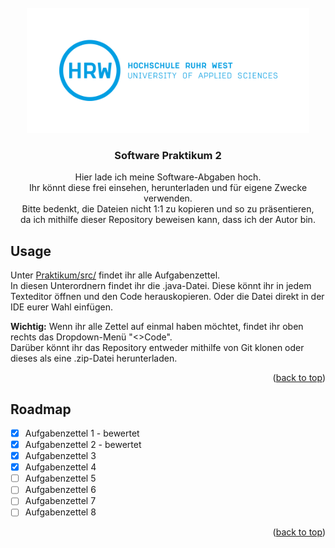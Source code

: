 <!-- PROJECT LOGO -->
<br />
<div align="center">
  <a href="https://www.hochschule-ruhr-west.de/">
    <img src="images/hrw_logo.png" alt="Logo" width=auto height="200">
  </a>

<h3 align="center">Software Praktikum 2</h3>

  <p align="center">
    Hier lade ich meine Software-Abgaben hoch.<br>
    Ihr könnt diese frei einsehen, herunterladen und für eigene Zwecke verwenden.<br>
    Bitte bedenkt, die Dateien nicht 1:1 zu kopieren und so zu präsentieren,  <br>
    da ich mithilfe dieser Repository beweisen kann, dass ich der Autor bin.
  </p>
</div>

<!-- USAGE EXAMPLES -->
## Usage

Unter [Praktikum/src/](https://github.com/JavaBoii/Praktikum/tree/master/src) findet ihr alle Aufgabenzettel.<br>
In diesen Unterordnern findet ihr die .java-Datei. Diese könnt ihr in jedem Texteditor öffnen und den Code herauskopieren.
Oder die Datei direkt in der IDE eurer Wahl einfügen.<br>

<b>Wichtig:</b> Wenn ihr alle Zettel auf einmal haben möchtet, findet ihr oben rechts das Dropdown-Menü "<>Code".<br>
Darüber könnt ihr das Repository entweder mithilfe von Git klonen oder dieses als eine .zip-Datei herunterladen.

<p align="right">(<a href="#readme-top">back to top</a>)</p>



<!-- ROADMAP -->
## Roadmap

- [x] Aufgabenzettel 1 - bewertet
- [x] Aufgabenzettel 2 - bewertet
- [x] Aufgabenzettel 3
- [x] Aufgabenzettel 4
- [ ] Aufgabenzettel 5
- [ ] Aufgabenzettel 6
- [ ] Aufgabenzettel 7
- [ ] Aufgabenzettel 8

<p align="right">(<a href="#readme-top">back to top</a>)</p>
